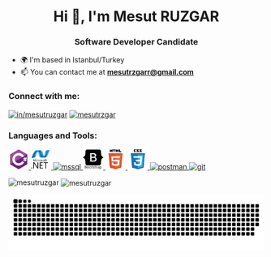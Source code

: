 <h1 align="center">Hi 👋, I'm Mesut RUZGAR</h1>
<h3 align="center">Software Developer Candidate</h3>

- 🌍  I'm based in Istanbul/Turkey
- 📫 You can contact me at **mesutrzgarr@gmail.com**

<h3 align="left">Connect with me:</h3>
<p align="left">
<a href="https://linkedin.com/in/mesutruzgar" target="blank"><img align="center" src="https://raw.githubusercontent.com/rahuldkjain/github-profile-readme-generator/master/src/images/icons/Social/linked-in-alt.svg" alt="in/mesutruzgar" height="30" width="40" /></a>
<a href="https://twitter.com/mesutrzgar" target="blank"><img align="center" src="https://raw.githubusercontent.com/danielcranney/readme-generator/main/public/icons/socials/twitter.svg" alt="mesutrzgar" height="30" width="40" /></a>
</p>

<h3 align="left">Languages and Tools:</h3>
<p align="left"> <a href="https://www.w3schools.com/cs/" target="_blank" rel="noreferrer"> <img src="https://raw.githubusercontent.com/devicons/devicon/master/icons/csharp/csharp-original.svg" alt="csharp" width="40" height="40"/> </a>  <a href="https://dotnet.microsoft.com/" target="_blank" rel="noreferrer"> <img src="https://raw.githubusercontent.com/devicons/devicon/master/icons/dot-net/dot-net-original-wordmark.svg" alt="dotnet" width="40" height="40"/> </a>   <a href="https://www.microsoft.com/en-us/sql-server" target="_blank" rel="noreferrer"> <img src="https://www.svgrepo.com/show/303229/microsoft-sql-server-logo.svg" alt="mssql" width="40" height="40"/> </a>   <a href="https://getbootstrap.com" target="_blank" rel="noreferrer"> <img src="https://raw.githubusercontent.com/devicons/devicon/master/icons/bootstrap/bootstrap-plain-wordmark.svg" alt="bootstrap" width="40" height="40"/> </a>    <a href="https://www.w3.org/html/" target="_blank" rel="noreferrer"> <img src="https://raw.githubusercontent.com/devicons/devicon/master/icons/html5/html5-original-wordmark.svg" alt="html5" width="40" height="40"/> </a> <a href="https://www.w3schools.com/css/" target="_blank" rel="noreferrer"> <img src="https://raw.githubusercontent.com/devicons/devicon/master/icons/css3/css3-original-wordmark.svg" alt="css3" width="40" height="40"/> </a> <a href="https://postman.com" target="_blank" rel="noreferrer"> <img src="https://www.vectorlogo.zone/logos/getpostman/getpostman-icon.svg" alt="postman" width="40" height="40"/> </a> <a href="https://git-scm.com/" target="_blank" rel="noreferrer"> <img src="https://www.vectorlogo.zone/logos/git-scm/git-scm-icon.svg" alt="git" width="40" height="40"/> </a>   </p>

<p><img align="left" src="https://github-readme-stats.vercel.app/api/top-langs?username=mesutruzgar&show_icons=true&locale=en&layout=compact" alt="mesutruzgar" /></p>

<p>&nbsp;<img align="center" src="https://github-readme-stats.vercel.app/api?username=mesutruzgar&show_icons=true&locale=en" alt="mesutruzgar" /></p>

<picture>
  <source media="(prefers-color-scheme: dark)" srcset="https://raw.githubusercontent.com/MesutRuzgar/MesutRuzgar/output/github-contribution-grid-snake-dark.svg">
  <source media="(prefers-color-scheme: light)" srcset="https://raw.githubusercontent.com/MesutRuzgar/MesutRuzgar/output/github-contribution-grid-snake.svg">
  <img alt="github contribution grid snake animation" src="https://raw.githubusercontent.com/MesutRuzgar/MesutRuzgar/output/github-contribution-grid-snake.svg">
</picture>
